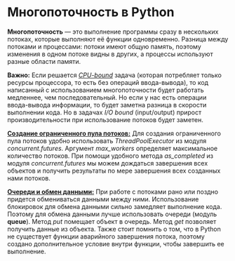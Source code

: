 # Многопоточность в Python
**Многопоточность** — это выполнение программы сразу в нескольких потоках, которые выполняют её функции одновременно.
Разница между потоками и процессами: потоки имеют общую память, поэтому изменения в одном потоке видны в других, а процессы используют разные области памяти.

**Важно:** Если решается [*CPU-bound*](https://github.com/devFF/FindJob/blob/main/Acceleration/Threading/CPU_bound.py) задача (которая потребляет только ресурсы процессора, то есть без операций ввода-вывода), то код написанный с использованием 
многопоточности будет работать медленнее, чем последовательный. Но если у нас есть операции ввода-вывода информации, то будет заметна разница в скорости выполнении кода. 
Но в задачах *I/O bound* (input/output) прирост производительности при использование потоков будет заметен.

[**Создание ограниченного пула потоков:**](https://github.com/devFF/FindJob/blob/main/Acceleration/Threading/thread_pool_example.py) Для создания ограниченного пула потоков 
удобно использовать *ThreadPoolExecutor* из модуля *concurrent.futures*. 
Аргумент *max_workers* определяет максимальное количество потоков.
При помощи удобного метода *as_completed* из модуля *concurrent.futures* мы можем дождаться 
завершения всех объектов и получить результаты по мере завершения всех созданных нами потоков.

[**Очереди и обмен данными:**](https://github.com/devFF/FindJob/blob/main/Acceleration/Threading/thread_pool_example.py) При работе с потоками рано или поздно придется обмениваться данными между ними. Использование блокировок для обмена данными сильно замедляет выполнение кода.
Поэтому для обмена данными лучше использовать очереди (модуль **queue**). Метод *put* помещает объект в очередь. Метод *get* позволяет получить данные из объекта. Также стоит помнить о том, что
в Python не существует функции аварийного завершения потока, поэтому создано дополнительное условие внутри функции, чтобы завершить ее выполнение. 



